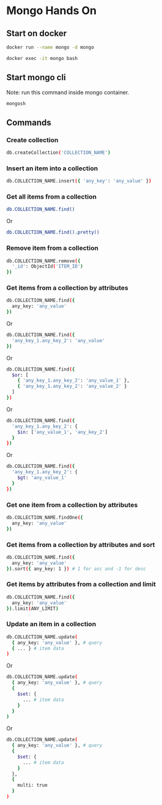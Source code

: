 # Mongo Hands On

## Start on docker

```bash
docker run --name mongo -d mongo
```

```bash
docker exec -it mongo bash
```

## Start mongo cli

Note: run this command inside mongo container.

```bash
mongosh
```

## Commands

### Create collection

```bash
db.createCollection('COLLECTION_NAME')
```

### Insert an item into a collection

```bash
db.COLLECTION_NAME.insert({ 'any_key': 'any_value' })
```

### Get all items from a collection

```bash
db.COLLECTION_NAME.find()
```

Or

```bash
db.COLLECTION_NAME.find().pretty()
```

### Remove item from a collection

```bash
db.COLLECTION_NAME.remove({
  '_id': ObjectId('ITEM_ID')
})
```

### Get items from a collection by attributes

```bash
db.COLLECTION_NAME.find({
  any_key: 'any_value'
})
```

Or

```bash
db.COLLECTION_NAME.find({
  'any_key_1.any_key_2': 'any_value'
})
```

Or

```bash
db.COLLECTION_NAME.find({
  $or: [
    { 'any_key_1.any_key_2': 'any_value_1' },
    { 'any_key_1.any_key_2': 'any_value_2' }
  ]
})
```

Or

```bash
db.COLLECTION_NAME.find({
  'any_key_1.any_key_2': {
    $in: ['any_value_1', 'any_key_2']
  }
})
```

Or

```bash
db.COLLECTION_NAME.find({
  'any_key_1.any_key_2': {
    $gt: 'any_value_1'
  }
})
```

### Get one item from a collection by attributes

```bash
db.COLLECTION_NAME.findOne({
  any_key: 'any_value'
})
```

### Get items from a collection by attributes and sort

```bash
db.COLLECTION_NAME.find({
  any_key: 'any_value'
}).sort({ any_key: 1 }) # 1 for asc and -1 for desc
```

### Get items by attributes from a collection and limit

```bash
db.COLLECTION_NAME.find({
  any_key: 'any_value'
}).limit(ANY_LIMIT)
```

### Update an item in a collection

```bash
db.COLLECTION_NAME.update(
  { any_key: 'any_value' }, # query
  { ... } # item data
)
```

Or

```bash
db.COLLECTION_NAME.update(
  { any_key: 'any_value' }, # query
  {
    $set: {
      ... # item data
    }
  } 
)
```

Or

```bash
db.COLLECTION_NAME.update(
  { any_key: 'any_value' }, # query
  {
    $set: {
      ... # item data
    }
  },
  {
    multi: true
  } 
)
```
